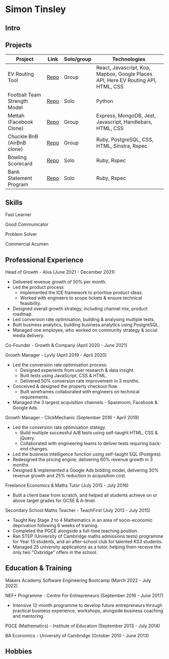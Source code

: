 # Simon Tinsley

## Intro

## Projects

| Project | Link | Solo/group | Technologies |
| ------- | ---- | ---------- | ------------ |
| EV Routing Tool | [Repo](https://github.com/sjtinsley/ev-routing) | Group | React, Javascript, Koa, Mapbox, Google Places API, Here EV Routing API, HTML, CSS |
| Football Team Strength Model | [Repo](https://github.com/sjtinsley/teamstrengthmodel) | Solo | Python |
| Mettah (Facebook Clone) | [Repo](https://github.com/tomoneill32/acebook-allowTeamToReceiveName) | Group | Express, MongoDB, Jest, Javascript, Handlebars, HTML, CSS |
| Chuckle BnB (AirBnB clone) | [Repo](https://github.com/sjtinsley/chuckle_brothers_bnb) | Group | Ruby, PostgreSQL, CSS, HTML, Sinstra, Rspec |
| Bowling Scorecard | [Repo](https://github.com/sjtinsley/bowling-scorecard-ruby) | Solo | Ruby, Rspec |
| Bank Statement Program | [Repo](https://github.com/sjtinsley/bank-tech-test) | Solo | Ruby, Rspec |

## Skills

Fast Learner


Good Communicator

Problem Solver

Commercial Acumen


## Professional Experience

Head of Growth - Alva (June 2021 - December 2021)
* Delivered revenue growth of 50% per month. 
* Led the product process
  * Implemented the ICE framework to prioritise product ideas.
  * Worked with engineers to scope tickets & ensure technical feasibility.
* Designed overall growth strategy, including channel mix, product roadmap.
* Led conversion rate optimisation, building & analysing multiple tests.
* Built business analytics, building business analytics using PostgreSQL.
* Managed one employee, who worked on community strategy & social media delivery.

Co-Founder - Growth & Company (April 2020 - June 2021)

Growth Manager - Lyvly (April 2019 - April 2020)
* Led the conversion rate optimisation process.
  * Designed experients from user research & data insight.
  * Built tests using JavaScript, CSS & HTML.
  * Delivered 50% conversion rate improvement in 3 months.
* Conceived & designed the property checkout flow.
  * Built wireframes collaborated with engineers on technical requirements.
* Managed the 3 largest acquisition channels - Spareroom, Facebook & Google Ads.

Growth Manager - ClickMechanic (September 2016 - April 2019)
* Led the conversion rate optimisation stategy.
  * Build multiple successful A/B tests using self-taught HTML, CSS & jQuery.
  * Collaborated with engineering teams to deliver tests requiring back-end changes.
* Led the business intelligence function using self-taught SQL (Postgres).
* Redesigned the pricing engine, delivering 60% revenue growth in 3 months.
* Designed & implemented a Google Ads bidding model, delivering 30% revenue growth and 25% reduction in acquisition cost.

Freelance Economics & Maths Tutor (July 2015 - July 2016)
* Built a client base from scratch, and helped all students achieve on or above target grades for GCSE & A-level.

Secondary School Maths Teacher - TeachFirst (July 2013 - July 2015)
* Taught Key Stage 2 to 4 Mathematics in an area of socio-economic deprivation following 6 weeks of training.
* Completed the PGCE alongside a full-time teaching position.
* Ran STEP (University of Cambridge maths admissions tests) programme for Year 13 students, and an after-school club for talented KS3 students.
* Managed 25 university applications as a tutor, helping them receive the only two "Oxbridge" offers in the school.


## Education & Training

Makers Academy Software Engineering Bootcamp (March 2022 - July 2022)

NEF+ Programme - Centre For Entrepreneurs (September 2016 - June 2017)
* Intensive 12-month programme to develop future entrepreneurs through practical business experience, workshops, alongside business coaching and mentoring.

PGCE (Mathematics) - Institute of Education (September 2013 - July 2014)

BA Economics - University of Cambridge (October 2010 - June 2013)

## Hobbies